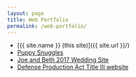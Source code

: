 ```yaml
---
layout: page
title: Web Portfolio
permalink: /web-portfolio/
---
```


* [{{ site.name }} (this site)]({{ site.url }}/)
* [Puppy Snuggles](https://www.puppy-snuggles.com/)
* [Joe and Beth 2017 Wedding Site](https://joeandbeth2017.github.io/)
* [Defense Production Act Title III website](http://www.dpatitle3.com/dpa_db/)

